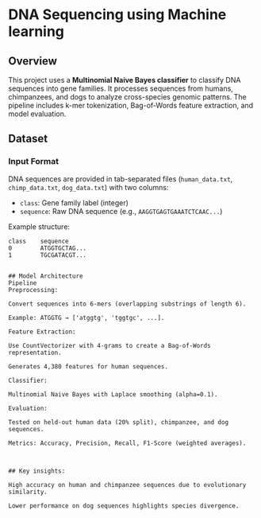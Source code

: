 # DNA Sequencing using Machine learning

## Overview
This project uses a **Multinomial Naive Bayes classifier** to classify DNA sequences into gene families. It processes sequences from humans, chimpanzees, and dogs to analyze cross-species genomic patterns. The pipeline includes k-mer tokenization, Bag-of-Words feature extraction, and model evaluation.

## Dataset
### Input Format
DNA sequences are provided in tab-separated files (`human_data.txt`, `chimp_data.txt`, `dog_data.txt`) with two columns:
- `class`: Gene family label (integer)
- `sequence`: Raw DNA sequence (e.g., `AAGGTGAGTGAAATCTCAAC...`)

Example structure:
```plaintext
class    sequence
0        ATGGTGCTAG...
1        TGCGATACGT...


## Model Architecture
Pipeline
Preprocessing:

Convert sequences into 6-mers (overlapping substrings of length 6).

Example: ATGGTG → ['atggtg', 'tggtgc', ...].

Feature Extraction:

Use CountVectorizer with 4-grams to create a Bag-of-Words representation.

Generates 4,380 features for human sequences.

Classifier:

Multinomial Naive Bayes with Laplace smoothing (alpha=0.1).

Evaluation:

Tested on held-out human data (20% split), chimpanzee, and dog sequences.

Metrics: Accuracy, Precision, Recall, F1-Score (weighted averages).



## Key insights:

High accuracy on human and chimpanzee sequences due to evolutionary similarity.

Lower performance on dog sequences highlights species divergence.
